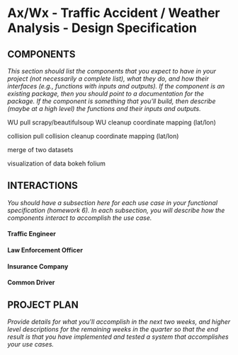Ax/Wx - Traffic Accident / Weather Analysis - Design Specification
==================================================================


COMPONENTS
----------
_This section should list the components that you expect to have in your project (not necessarily a complete list), what they do, and how their interfaces (e.g., functions with inputs and outputs). If the component is an existing package, then you should point to a documentation for the package. If the component is something that you'll build, then describe (maybe at a high level) the functions and their inputs and outputs._

WU pull
	scrapy/beautifulsoup
WU cleanup
	coordinate mapping (lat/lon)

collision pull
collision cleanup
	coordinate mapping (lat/lon)

merge of two datasets

visualization of data
	bokeh
	folium


INTERACTIONS
------------
_You should have a subsection here for each use case in your functional specification (homework 6). In each subsection, you will describe how the components interact to accomplish the use case._

#### Traffic Engineer

<stuff here>

#### Law Enforcement Officer

<stuff here>

#### Insurance Company

<stuff here>

#### Common Driver

<stuff here>


PROJECT PLAN
------------
_Provide details for what you'll accomplish in the next two weeks, and higher level descriptions for the remaining weeks in the quarter so that the end result is that you have implemented and tested a system that accomplishes your use cases._

<stuff here>
